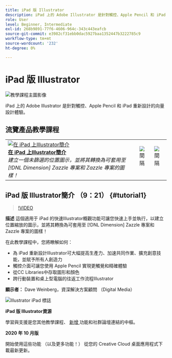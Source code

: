```yaml
---
title: iPad 版 Illustrator
description: iPad 上的 Adobe Illustrator 是針對觸控、Apple Pencil 和 iPad 重新設計的向量設計體驗
role: User
level: Beginner, Intermediate
exl-id: 268b9891-77f6-4606-964c-343c443eafcb
source-git-commit: e3982cf31ebb0dac5927baa1352447b3222785c9
workflow-type: tm+mt
source-wordcount: '232'
ht-degree: 0%

---
```


# iPad 版 Illustrator

![教學課程主圖影像](../assets/AIoniPad.jpg)

iPad 上的 Adobe Illustrator 是針對觸控、Apple Pencil 和 iPad 重新設計的向量設計體驗。

## 流覽產品教學課程

<table style="table-layout:fixed">
<tr>
 <td>
   <a href="illustratoripad.md#tutorial1">
      <img alt="在 iPad 上Illustrator簡介" src="../assets/illustrator-iPad_repeat_weinberg_thumbnail.jpg" />
   </a>
    <div>
   <a href="illustratoripad.md#tutorial1"><strong>在 iPad 上Illustrator簡介</strong></a>
    </div>
    <em>建立一個未篩選的位置圖示，並將其轉換為可套用至 [!DNL Dimension] Zazzle 專案和 Zazzle 專案的圖樣！</em>
    <br>
  </td>
  <td>
    <img alt="間隔" src="../assets/Whitespacer.png" />
    <div>
    <br>
  </td>
  <td>
    <img alt="間隔" src="../assets/Whitespacer.png" />
    <div>
    <br>
  </td>
</tr>
</table>

## iPad 版 Illustrator簡介 （9：21） {#tutorial1}

>[!VIDEO](https://video.tv.adobe.com/v/326823?hidetitle=true)

**描述**
這個適用于 iPad 的快速Illustrator概觀功能可讓您快速上手並執行，以建立位置縮放的圖示，並將其轉換為可套用至 [!DNL Dimension] Zazzle 專案和 Zazzle 專案的圖樣！

在此教學課程中，您將瞭解如何：
* 為 iPad 重新設計Illustrator可大幅提高生產力、加速共同作業、擴充創意技能，並賦予所有人創造力
* 觸控介面可讓您使用 Apple Pencil 實現更觸覺和精確體驗
* 從CC Libraries中存取圖形和顏色
* 跨行動裝置和桌上型電腦的往返工作流程Illustrator

**顯示者：**
Dave Weinberg，資深解決方案顧問 （Digital Media）

![Illustrator iPad 標誌](../assets/ai_appicon_96.png)

**iPad 版 Illustrator資源**

[](https://helpx.adobe.com/support/illustrator.html)學習與支援是您其他教學課程、 [ 新增 ](https://helpx.adobe.com/illustrator/using/whats-new/mobile-2021.html) 功能和社群論壇連結的中樞。

**2020 年 10 月版**

開始使用這些功能 （以及更多功能！） 從您的 Creative Cloud 桌面應用程式下載最新更新。
